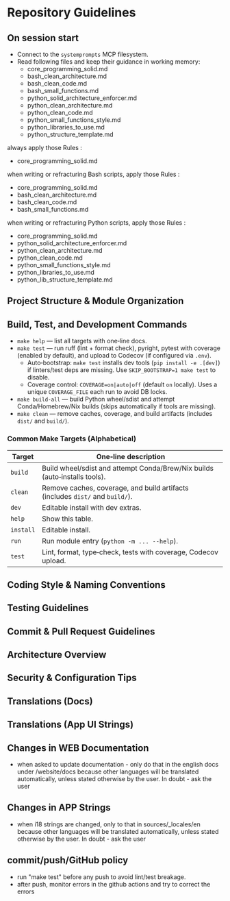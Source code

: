# Repository Guidelines

## On session start

- Connect to the `systemprompts` MCP filesystem.
- Read following files and keep their guidance in working memory:
  - core_programming_solid.md
  - bash_clean_architecture.md
  - bash_clean_code.md
  - bash_small_functions.md
  - python_solid_architecture_enforcer.md
  - python_clean_architecture.md
  - python_clean_code.md
  - python_small_functions_style.md
  - python_libraries_to_use.md
  - python_structure_template.md

always apply those Rules :

- core_programming_solid.md

when writing or refracturing Bash scripts, apply those Rules :

- core_programming_solid.md
- bash_clean_architecture.md
- bash_clean_code.md
- bash_small_functions.md

when writing or refracturing Python scripts, apply those Rules :
- core_programming_solid.md
- python_solid_architecture_enforcer.md
- python_clean_architecture.md
- python_clean_code.md
- python_small_functions_style.md
- python_libraries_to_use.md
- python_lib_structure_template.md

## Project Structure & Module Organization

## Build, Test, and Development Commands

- `make help` — list all targets with one‑line docs.
- `make test` — run ruff (lint + format check), pyright, pytest with coverage (enabled by default), and upload to Codecov (if configured via `.env`).
  - Auto‑bootstrap: `make test` installs dev tools (`pip install -e .[dev]`) if linters/test deps are missing. Use `SKIP_BOOTSTRAP=1 make test` to disable.
  - Coverage control: `COVERAGE=on|auto|off` (default `on` locally). Uses a unique `COVERAGE_FILE` each run to avoid DB locks.
- `make build-all` — build Python wheel/sdist and attempt Conda/Homebrew/Nix builds (skips automatically if tools are missing).
- `make clean` — remove caches, coverage, and build artifacts (includes `dist/` and `build/`).

### Common Make Targets (Alphabetical)

| Target    | One‑line description |
| --------- | -------------------- |
| `build`   | Build wheel/sdist and attempt Conda/Brew/Nix builds (auto‑installs tools). |
| `clean`   | Remove caches, coverage, and build artifacts (includes `dist/` and `build/`). |
| `dev`     | Editable install with dev extras. |
| `help`    | Show this table. |
| `install` | Editable install. |
| `run`     | Run module entry (`python -m ... --help`). |
| `test`    | Lint, format, type‑check, tests with coverage, Codecov upload. |

## Coding Style & Naming Conventions

## Testing Guidelines

## Commit & Pull Request Guidelines

## Architecture Overview

## Security & Configuration Tips

## Translations (Docs)

## Translations (App UI Strings)

## Changes in WEB Documentation

- when asked to update documentation - only do that in the english docs under /website/docs because other languages will be translated automatically,
  unless stated otherwise by the user. In doubt - ask the user

## Changes in APP Strings

- when i18 strings are changed, only to that in sources/\_locales/en because other languages will be translated automatically,
  unless stated otherwise by the user. In doubt - ask the user

## commit/push/GitHub policy

- run "make test" before any push to avoid lint/test breakage.
- after push, monitor errors in the github actions and try to correct the errors
